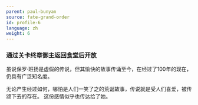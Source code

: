 ```yaml
---
parent: paul-bunyan
source: fate-grand-order
id: profile-6
language: zh
weight: 6
---
```


### 通过关卡终章御主返回食堂后开放

虽说保罗·班扬是虚假的传说，但其愉快的故事传诵至今，在经过了100年的现在，仍具有广泛知名度。

无论产生经过如何，哪怕是人们一笑了之的荒诞故事，传说就是受人们喜爱，被传颂下去的存在。
这份感情似乎也传达给了她。
